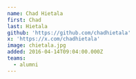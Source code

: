 ```yaml
---
name: Chad Hietala
first: Chad
last: Hietala
github: 'https://github.com/chadhietala'
x: 'https://x.com/chadhietala'
image: chietala.jpg
added: 2016-04-14T09:04:00.000Z
teams:
  - alumni
---
```

